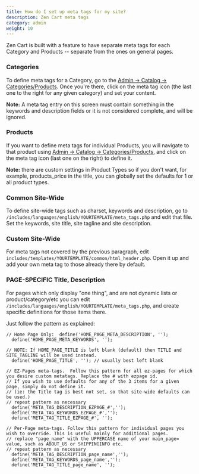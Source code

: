```yaml
---
title: How do I set up meta tags for my site? 
description: Zen Cart meta tags 
category: admin
weight: 10
---
```


Zen Cart is built with a feature to have separate meta tags for each Category and Products -- separate from the ones on general pages.

### Categories
To define meta tags for a Category, go to the [Admin -> Catalog -> Categories/Products](/user/admin_pages/catalog/categories/).  Once you're there, click on the meta tag icon (the last one to the right for any given category) and set your content.

**Note:** A meta tag entry on this screen must contain something in the keywords and description fields or it is not considered complete, and will be ignored.

### Products
If you want to define meta tags for individual Products, you will navigate to that product using [Admin -> Catalog -> Categories/Products](/user/admin_pages/catalog/categories_products/), and click on the meta tag icon (last one on the right) to define it.

**Note:** there are custom settings in Product Types so if you don't want, for example, products_price in the title,  you can globally set the defaults for 1 or all product types.

### Common Site-Wide
To define site-wide tags such as charset, keywords and description, go to `/includes/languages/english/YOURTEMPLATE/meta_tags.php` and edit that file.  Set the keywords, site title, site tagline and site description.

### Custom Site-Wide
For meta tags not covered by the previous paragraph, edit 
`includes/templates/YOURTEMPLATE/common/html_header.php`. 
Open it up and add your own meta tag to those already there by default.


### PAGE-SPECIFIC Title, Description
For pages which only display "one thing", and are not dynamic lists or product/category/etc you can edit `/includes/languages/english/YOURTEMPLATE/meta_tags.php`, and create specific definitions for those items there.

Just follow the pattern as explained:

```
// Home Page Only:  define('HOME_PAGE_META_DESCRIPTION', '');
  define('HOME_PAGE_META_KEYWORDS', '');

// NOTE: If HOME_PAGE_TITLE is left blank (default) then TITLE and SITE_TAGLINE will be used instead.
  define('HOME_PAGE_TITLE', ''); // usually best left blank

// EZ-Pages meta-tags.  Follow this pattern for all ez-pages for which you desire custom metatags. Replace the # with ezpage id.
// If you wish to use defaults for any of the 3 items for a given page, simply do not define it.
// (ie: the Title tag is best not set, so that site-wide defaults can be used.)
// repeat pattern as necessary
  define('META_TAG_DESCRIPTION_EZPAGE_#','');
  define('META_TAG_KEYWORDS_EZPAGE_#','');
  define('META_TAG_TITLE_EZPAGE_#', '');

// Per-Page meta-tags. Follow this pattern for individual pages you wish to override. This is useful mainly for additional pages.
// replace "page_name" with the UPPERCASE name of your main_page= value, such as ABOUT_US or SHIPPINGINFO etc.
// repeat pattern as necessary
  define('META_TAG_DESCRIPTION_page_name','');
  define('META_TAG_KEYWORDS_page_name','');
  define('META_TAG_TITLE_page_name', ''); 

```

